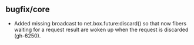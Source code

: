 ## bugfix/core

* Added missing broadcast to net.box.future:discard() so that now fibers
  waiting for a request result are woken up when the request is discarded
  (gh-6250).

